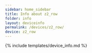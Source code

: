 ```yaml
---
sidebar: home_sidebar
title: Info about z2_row
folder: info
layout: deviceinfo
permalink: /devices/z2_row/
device: z2_row
---
```

{% include templates/device_info.md %}
